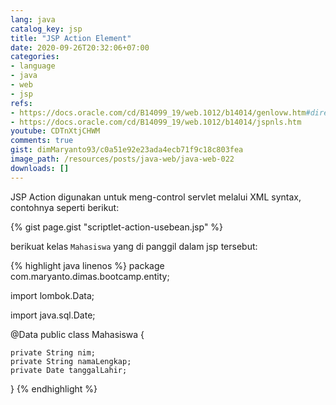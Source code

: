 ```yaml
---
lang: java
catalog_key: jsp
title: "JSP Action Element"
date: 2020-09-26T20:32:06+07:00
categories:
- language
- java
- web
- jsp
refs: 
- https://docs.oracle.com/cd/B14099_19/web.1012/b14014/genlovw.htm#directives
- https://docs.oracle.com/cd/B14099_19/web.1012/b14014/jspnls.htm
youtube: CDTnXtjCHWM
comments: true
gist: dimMaryanto93/c0a51e92e23ada4ecb71f9c18c803fea
image_path: /resources/posts/java-web/java-web-022
downloads: []
---
```


JSP Action digunakan untuk meng-control servlet melalui XML syntax, contohnya seperti berikut:

<!--more-->

{% gist page.gist "scriptlet-action-usebean.jsp" %}

berikuat kelas `Mahasiswa` yang di panggil dalam jsp tersebut:

{% highlight java linenos %}
package com.maryanto.dimas.bootcamp.entity;

import lombok.Data;

import java.sql.Date;

@Data
public class Mahasiswa {

    private String nim;
    private String namaLengkap;
    private Date tanggalLahir;
}
{% endhighlight %}